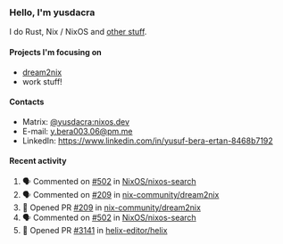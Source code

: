 ### Hello, I'm yusdacra

I do Rust, Nix / NixOS and [other stuff](https://yusdacra.gitlab.io/about).

#### Projects I'm focusing on

- [dream2nix](https://github.com/nix-community/dream2nix)
- work stuff!

#### Contacts

- Matrix: [@yusdacra:nixos.dev](https://matrix.to/#/@yusdacra:nixos.dev)
- E-mail: y.bera003.06@pm.me
- LinkedIn: https://www.linkedin.com/in/yusuf-bera-ertan-8468b7192

#### Recent activity

<!--START_SECTION:activity-->
1. 🗣 Commented on [#502](https://github.com/NixOS/nixos-search/issues/502) in [NixOS/nixos-search](https://github.com/NixOS/nixos-search)
2. 🗣 Commented on [#209](https://github.com/nix-community/dream2nix/issues/209) in [nix-community/dream2nix](https://github.com/nix-community/dream2nix)
3. 💪 Opened PR [#209](https://github.com/nix-community/dream2nix/pull/209) in [nix-community/dream2nix](https://github.com/nix-community/dream2nix)
4. 🗣 Commented on [#502](https://github.com/NixOS/nixos-search/issues/502) in [NixOS/nixos-search](https://github.com/NixOS/nixos-search)
5. 💪 Opened PR [#3141](https://github.com/helix-editor/helix/pull/3141) in [helix-editor/helix](https://github.com/helix-editor/helix)
<!--END_SECTION:activity-->
